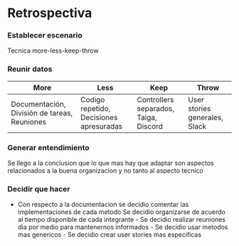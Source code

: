 # Retrospectiva

### Establecer escenario

  Tecnica more-less-keep-throw
    

### Reunir datos


 | More | Less | Keep | Throw |
 | ---- | ---- | ---- | ---- |
 | Documentación, División de tareas, Reuniones | Codigo repetido, Decisiones apresuradas | Controllers separados, Taiga, Discord | User stories generales, Slack |
 
### Generar entendimiento
 
 Se llego a la conclusion que lo que mas hay que adaptar son aspectos relacionados a la buena organizacion y no tanto al aspecto tecnico

### Decidir que hacer

   - Con respecto a la documentacion se decidio comentar las implementaciones de cada metodo
 Se decidio organizarse de acuerdo al tiempo disponible de cada integrante
    - Se decidio realizar reuniones dia por medio para mantenernos informados
    - Se decidio usar metodos mas genericos
    - Se decidio crear user stories mas especificas